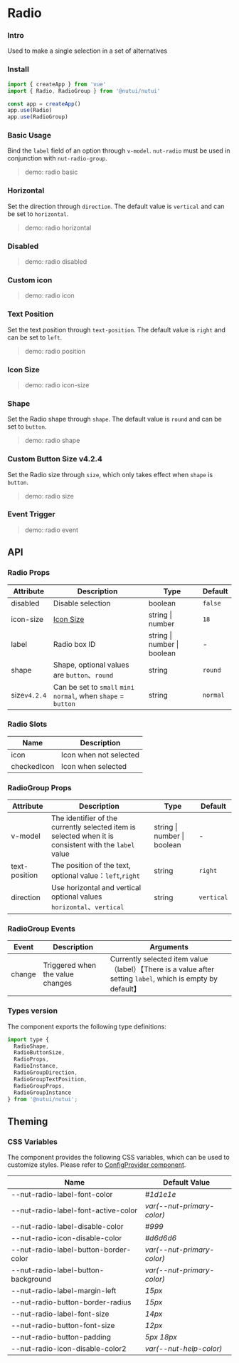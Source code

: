 # Radio

### Intro

Used to make a single selection in a set of alternatives

### Install

```js
import { createApp } from 'vue'
import { Radio, RadioGroup } from '@nutui/nutui'

const app = createApp()
app.use(Radio)
app.use(RadioGroup)
```

### Basic Usage

Bind the `label` field of an option through `v-model`. `nut-radio` must be used in conjunction with `nut-radio-group`.

> demo: radio basic

### Horizontal

Set the direction through `direction`. The default value is `vertical` and can be set to `horizontal`.

> demo: radio horizontal

### Disabled

> demo: radio disabled

### Custom icon

> demo: radio icon

### Text Position

Set the text position through `text-position`. The default value is `right` and can be set to `left`.

> demo: radio position

### Icon Size

> demo: radio icon-size

### Shape

Set the Radio shape through `shape`. The default value is `round` and can be set to `button`.

> demo: radio shape

### Custom Button Size v4.2.4

Set the Radio size through `size`, which only takes effect when `shape` is `button`.

> demo: radio size

### Event Trigger

> demo: radio event

## API

### Radio Props

| Attribute | Description | Type | Default |
| --- | --- | --- | --- |
| disabled | Disable selection | boolean | `false` |
| icon-size | [Icon Size](#/en-US/icon) | string \| number | `18` |
| label | Radio box ID | string \| number \| boolean | - |
| shape | Shape, optional values are `button`、`round` | string | `round` |
| size`v4.2.4` | Can be set to `small` `mini` `normal`, when `shape` = `button` | string | `normal` |

### Radio Slots

| Name | Description |
| --- | --- |
| icon | Icon when not selected |
| checkedIcon | Icon when selected |

### RadioGroup Props

| Attribute | Description | Type | Default |
| --- | --- | --- | --- |
| v-model | The identifier of the currently selected item is selected when it is consistent with the `label` value | string \| number \| boolean | - |
| text-position | The position of the text, optional value：`left`,`right` | string | `right` |
| direction | Use horizontal and vertical optional values `horizontal`、`vertical` | string | `vertical` |

### RadioGroup Events

| Event | Description | Arguments |
| --- | --- | --- |
| change | Triggered when the value changes | Currently selected item value（label）【There is a value after setting `label`, which is empty by default】 |

### Types version

The component exports the following type definitions:

```js
import type {
  RadioShape,
  RadioButtonSize,
  RadioProps,
  RadioInstance,
  RadioGroupDirection,
  RadioGroupTextPosition,
  RadioGroupProps,
  RadioGroupInstance
} from '@nutui/nutui';
```

## Theming

### CSS Variables

The component provides the following CSS variables, which can be used to customize styles. Please refer to [ConfigProvider component](#/en-US/component/configprovider).

| Name | Default Value |
| --- | --- |
| --nut-radio-label-font-color | _#1d1e1e_ |
| --nut-radio-label-font-active-color | _var(--nut-primary-color)_ |
| --nut-radio-label-disable-color | _#999_ |
| --nut-radio-icon-disable-color | _#d6d6d6_ |
| --nut-radio-label-button-border-color | _var(--nut-primary-color)_ |
| --nut-radio-label-button-background | _var(--nut-primary-color)_ |
| --nut-radio-label-margin-left | _15px_ |
| --nut-radio-button-border-radius | _15px_ |
| --nut-radio-label-font-size | _14px_ |
| --nut-radio-button-font-size | _12px_ |
| --nut-radio-button-padding | _5px 18px_ |
| --nut-radio-icon-disable-color2 | _var(--nut-help-color)_ |
